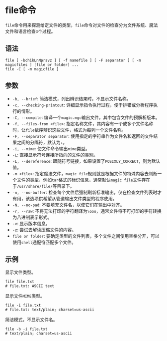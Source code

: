 # file命令
`file`命令用来探测给定文件的类型，`file`命令对文件的检查分为文件系统、魔法文件和语言检查`3`个过程。

## 语法

```shell
file [ -bchikLnNprsvz ] [ -f namefile ] [ -F separator ] [ -m magicfiles ] [file or folder] ...
file -C [ -m magicfile ]
```

## 参数
* `-b, --brief`: 简洁模式，列出辨识结果时，不显示文件名称。
* `-c, --checking-printout`: 详细显示指令执行过程，便于排错或分析程序执行的情形。
* `-C, --compile`: 编译一个`magic.mgc`输出文件，其中包含文件的预解析版本。
* `-f, --files-from <file>`: 指定名称文件，其内容有一个或多个文件名称时，让`file`依序辨识这些文件，格式为每列一个文件名称。
* `-F, --separator separator`: 使用指定的字符串作为文件名和返回的文件结果之间的分隔符，默认为`:`。
* `-i, --mime`: 使文件命令输出`mime`类型。
* `-L`: 直接显示符号连接所指向的文件的类别。
* `-L, --dereference`: 跟随符号链接，如果设置了`POSIXLY_CORRECT`，则为默认值。
* `-m <file>`: 指定魔法文件，`magic file`规则就是根据文件的特殊内容去判断一个文件的类型，例如`tar`格式的标识信息，通常默认`magic file`文件存在于`/usr/share/file/`等目录下。
* `-n, --no-buffer`: 检查每个文件后强制刷新标准输出，仅在检查文件列表时才有用，该选项供希望从管道输出文件类型的程序使用。
* `-N, --no-pad`: 不要填充文件名，以使它们在输出中对齐。
* `-r, --raw`: 不将无法打印的字符翻译为`\ooo`，通常文件将不可打印的字符转换为八进制表示形式。
* `-v`: 显示版本信息。
* `-z`: 尝试去解读压缩文件的内容。
* `file or folder`: 要确定类型的文件列表，多个文件之间使用空格分开，可以使用`shell`通配符匹配多个文件。

## 示例

显示文件类型。

```shell
file file.txt
# file.txt: ASCII text
```

显示文件`MIME`类型。

```shell
file -i file.txt
# file.txt: text/plain; charset=us-ascii
```

简洁模式，不显示文件名。

```shell
file -b -i file.txt
# text/plain; charset=us-ascii
```

